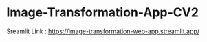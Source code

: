 # Image-Transformation-App-CV2


Sreamlit Link : https://image-transformation-web-app.streamlit.app/

